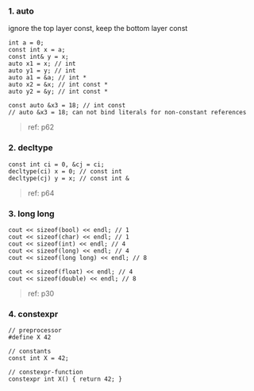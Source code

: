 ### 1. auto
ignore the top layer const, keep the bottom layer const
```
int a = 0;
const int x = a; 
const int& y = x; 
auto x1 = x; // int
auto y1 = y; // int
auto a1 = &a; // int *
auto x2 = &x; // int const *
auto y2 = &y; // int const *

const auto &x3 = 18; // int const
// auto &x3 = 18; can not bind literals for non-constant references
```
> ref: p62

### 2. decltype
```
const int ci = 0, &cj = ci;
decltype(ci) x = 0; // const int
decltype(cj) y = x; // const int &
```
> ref: p64

### 3. long long
```
cout << sizeof(bool) << endl; // 1
cout << sizeof(char) << endl; // 1
cout << sizeof(int) << endl; // 4
cout << sizeof(long) << endl; // 4
cout << sizeof(long long) << endl; // 8

cout << sizeof(float) << endl; // 4
cout << sizeof(double) << endl; // 8
```
> ref: p30

### 4. constexpr
```
// preprocessor
#define X 42

// constants
const int X = 42;

// constexpr-function
constexpr int X() { return 42; }
```

